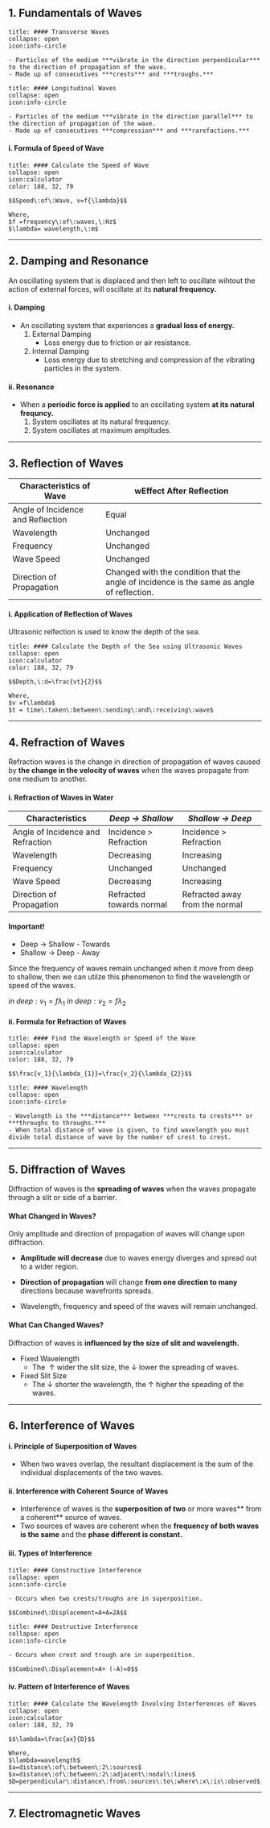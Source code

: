 ## 1. Fundamentals of Waves

```ad-note
title: #### Transverse Waves
collapse: open
icon:info-circle

- Particles of the medium ***vibrate in the direction perpendicular*** to the direction of propagation of the wave.
- Made up of consecutives ***crests*** and ***troughs.***
```

```ad-note
title: #### Longitudinal Waves
collapse: open
icon:info-circle

- Particles of the medium ***vibrate in the direction parallel*** to the direction of propagation of the wave.
- Made up of consecutives ***compression*** and ***rarefactions.***
```

#### i. Formula of Speed of Wave

```ad-note
title: #### Calculate the Speed of Wave
collapse: open 
icon:calculator
color: 188, 32, 79

$$Speed\:of\:Wave, v=f{\lambda}$$ 

Where,
$f =frequency\:of\:waves,\:Hz$ 
$\lambda= wavelength,\:m$
``` 
---
## 2. Damping and Resonance
An oscillating system that is displaced and then left to oscillate wihtout the action of external forces, will oscillate at its **natural frequency.**

#### i. Damping
- An oscillating system that experiences a **gradual loss of energy.**
	1. External Damping 
		- Loss energy due to friction or air resistance.
	2. Internal Damping 
		- Loss energy due to stretching and compression of the vibrating particles in the system.
#### ii. Resonance
- When a **periodic force is applied** to an oscillating system **at its natural frequncy.**
	1. System oscillates at its natural frequency.
	2. System oscillates at maximum ampltudes.
---
## 3. Reflection of Waves
 | **Characteristics of Wave** |**wEffect After Reflection** |
 |---|---|
 | Angle of Incidence and Reflection | Equal |
 | Wavelength | Unchanged |
 | Frequency | Unchanged |
 | Wave Speed | Unchanged |
 | Direction of Propagation | Changed with the condition that the angle of incidence is the same as angle of reflection. |

#### i. Application of Reflection of Waves
Ultrasonic relfection is used to know the depth of the sea.

```ad-note
title: #### Calculate the Depth of the Sea using Ultrasonic Waves
collapse: open 
icon:calculator
color: 188, 32, 79

$$Depth,\:d=\frac{vt}{2}$$ 

Where,
$v =f\lambda$
$t = time\:taken\:between\:sending\:and\:receiving\:wave$
``` 

---
## 4. Refraction of Waves
Refraction waves is the change in direction of propagation of waves caused by **the change in the velocity of waves** when the waves propagate from one medium to another.

#### i. Refraction of Waves in Water
| **Characteristics** | *Deep $\rightarrow$ Shallow* | *Shallow $\rightarrow$ Deep* |
|---|---|---|
| Angle of Incidence and Refraction | Incidence > Refraction | Incidence > Refraction |
| Wavelength | Decreasing | Increasing |
| Frequency | Unchanged | Unchanged |
| Wave Speed | Decreasing | Increasing |
| Direction of Propagation | Refracted towards normal | Refracted away from the normal |

#### **Important!**

- Deep $\rightarrow$ Shallow - Towards
- Shallow $\rightarrow$ Deep - Away

Since the frequency of waves remain unchanged when it move from deep to shallow, then we can utilze this phenomenon to find the wavelength or speed of the waves.

$in\:deep: v_1=f\lambda_1$
$in\:deep: v_2=f\lambda_2$

#### ii. Formula for Refraction of Waves
```ad-note
title: #### Find the Wavelength or Speed of the Wave
collapse: open 
icon:calculator
color: 188, 32, 79

$$\frac{v_1}{\lambda_{1}}=\frac{v_2}{\lambda_{2}}$$ 

``` 

```ad-note
title: #### Wavelength
collapse: open
icon:info-circle

- Wavelength is the ***distance*** between ***crests to crests*** or ***throughs to throughs.***
- When total distance of wave is given, to find wavelength you must divide total distance of wave by the number of crest to crest.
```
---
## 5. Diffraction of Waves
Diffraction of waves is the **spreading of waves** when the waves propagate through a slit or side of a barrier.

#### What Changed in Waves?
Only amplitude and direction of propagation of waves will change upon diffraction.

- **Amplitude will decrease** due to waves energy diverges and spread out to a wider region.
- **Direction of propagation** will change **from one direction to many** directions because wavefronts spreads.

- Wavelength, frequency and speed of the waves will remain unchanged.

#### What Can Changed Waves?
Diffraction of waves is **influenced by the size of slit and wavelength.**
- Fixed Wavelength
	- The $\:\uparrow$ wider the slit size, the $\downarrow$ lower the spreading of waves.
- Fixed Slit Size
	- The $\downarrow$ shorter the wavelength, the $\uparrow$ higher the speading of the waves.

---
## 6. Interference of Waves
#### i. Principle of Superposition of Waves
- When two waves overlap, the resultant displacement is the sum of the individual displacements of the two waves.

#### ii. Interference with Coherent Source of Waves
- Interference of waves is the **superposition of two** or more waves** from a coherent** source of waves.
- Two sources of waves are coherent when the **frequency of both waves is the same** and the **phase different is constant.**
#### iii. Types of Interference
```ad-note
title: #### Constructive Interference
collapse: open
icon:info-circle

- Occurs when two crests/troughs are in superposition.

$$Combined\:Displacement=A+A=2A$$

```

```ad-note
title: #### Destructive Interference
collapse: open
icon:info-circle

- Occurs when crest and trough are in superposition.

$$Combined\:Displacement=A+ (-A)=0$$
```

#### iv. Pattern of Interference of Waves
```ad-note
title: #### Calculate the Wavelength Involving Interferences of Waves
collapse: open 
icon:calculator
color: 188, 32, 79

$$\lambda=\frac{ax}{D}$$ 

Where,
$\lambda=wavelength$
$a=distance\:of\:between\:2\:sources$
$x=distance\:of\:between\:2\:adjacent\:nodal\:lines$
$D=perpendicular\:distance\:from\:sources\:to\:where\:x\:is\:observed$
``` 
---
## 7. Electromagnetic Waves